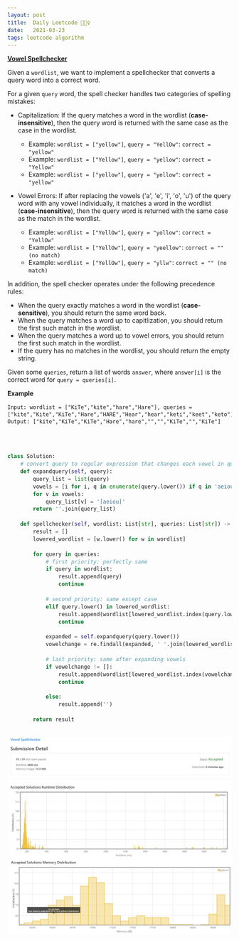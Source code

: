 ```yaml
---
layout: post
title:  Daily Leetcode 🙋🏻‍♀️
date:   2021-03-23
tags: leetcode algorithm 
---
```


<b><a href='https://leetcode.com/explore/challenge/card/march-leetcoding-challenge-2021/591/week-4-march-22nd-march-28th/3681/' target='_blank'> Vowel Spellchecker </a></b>

Given a ```wordlist```, we want to implement a spellchecker that converts a query word into a correct word.

For a given ```query``` word, the spell checker handles two categories of spelling mistakes:

* Capitalization: If the query matches a word in the wordlist (**case-insensitive**), then the query word is returned with the same case as the case in the wordlist.
  * Example: ```wordlist = ["yellow"]```, ```query = "YellOw"```: ```correct = "yellow"```
  * Example: ```wordlist = ["Yellow"]```, ```query = "yellow"```: ```correct = "Yellow"```
  * Example: ```wordlist = ["yellow"]```, ```query = "yellow"```: ```correct = "yellow"```

* Vowel Errors: If after replacing the vowels ('a', 'e', 'i', 'o', 'u') of the query word with any vowel individually, it matches a word in the wordlist (**case-insensitive**), then the query word is returned with the same case as the match in the wordlist.
  * Example: ```wordlist = ["YellOw"]```, ```query = "yollow"```: ```correct = "YellOw"```
  * Example: ```wordlist = ["YellOw"]```, ```query = "yeellow"```: ```correct = "" (no match)```
  * Example: ```wordlist = ["YellOw"]```, ```query = "yllw"```: ```correct = "" (no match)```

In addition, the spell checker operates under the following precedence rules:

* When the query exactly matches a word in the wordlist (**case-sensitive**), you should return the same word back.
* When the query matches a word up to capitlization, you should return the first such match in the wordlist.
* When the query matches a word up to vowel errors, you should return the first such match in the wordlist.
* If the query has no matches in the wordlist, you should return the empty string.

Given some ```queries```, return a list of words ```answer```, where ```answer[i]``` is the correct word for ```query = queries[i]```.
<br>

<b>Example</b>
<br>
```
Input: wordlist = ["KiTe","kite","hare","Hare"], queries = ["kite","Kite","KiTe","Hare","HARE","Hear","hear","keti","keet","keto"]
Output: ["kite","KiTe","KiTe","Hare","hare","","","KiTe","","KiTe"]
```

<br>
<br>

```python
class Solution:
    # convert query to regular expression that changes each vowel in query to [aeiou]
    def expandquery(self, query):
        query_list = list(query)
        vowels = [i for i, q in enumerate(query.lower()) if q in 'aeiou']
        for v in vowels:
            query_list[v] = '[aeiou]'
        return ''.join(query_list)
        
    def spellchecker(self, wordlist: List[str], queries: List[str]) -> List[str]:
        result = []
        lowered_wordlist = [w.lower() for w in wordlist]
        
        for query in queries:
            # first priority: perfectly same 
            if query in wordlist:
                result.append(query)
                continue 
            
            # second priority: same except case 
            elif query.lower() in lowered_wordlist:
                result.append(wordlist[lowered_wordlist.index(query.lower())])
                continue
            
            expanded = self.expandquery(query.lower())
            vowelchange = re.findall(expanded, ' '.join(lowered_wordlist))
            
            # last priority: same after expanding vowels 
            if vowelchange != []:
                result.append(wordlist[lowered_wordlist.index(vowelchange[0])])
                continue
            
            else:
                result.append('')

        return result
```

<br>
<img src="https://github.com/yeounyi/yeounyi.github.io/blob/master/assets/img/0323.JPG?raw=true">
<img src="https://github.com/yeounyi/yeounyi.github.io/blob/master/assets/img/0323(2).JPG?raw=true">
<br>

